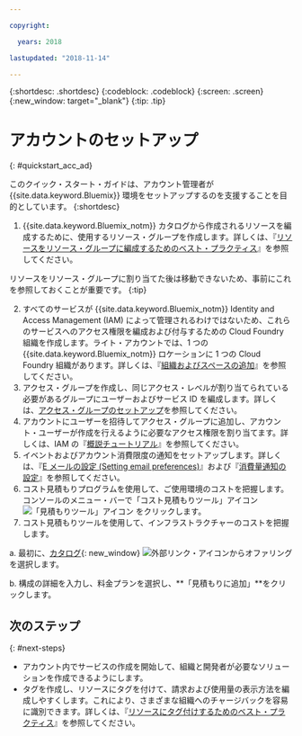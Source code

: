 ```yaml
---

copyright:

  years: 2018

lastupdated: "2018-11-14"

---
```


{:shortdesc: .shortdesc}
{:codeblock: .codeblock}
{:screen: .screen}
{:new_window: target="_blank"}
{:tip: .tip}

# アカウントのセットアップ
{: #quickstart_acc_ad}

このクイック・スタート・ガイドは、アカウント管理者が {{site.data.keyword.Bluemix}} 環境をセットアップするのを支援することを目的としています。
{:shortdesc}

1. {{site.data.keyword.Bluemix_notm}} カタログから作成されるリソースを編成するために、使用するリソース・グループを作成します。詳しくは、『[リソースをリソース・グループに編成するためのベスト・プラクティス](/docs/resources/bestpractice_rgs.html#bp_resourcegroups)』を参照してください。

  リソースをリソース・グループに割り当てた後は移動できないため、事前にこれを参照しておくことが重要です。
  {:tip}
  
2. すべてのサービスが {{site.data.keyword.Bluemix_notm}} Identity and Access Management (IAM) によって管理されるわけではないため、これらのサービスへのアクセス権限を編成および付与するための Cloud Foundry 組織を作成します。ライト・アカウントでは、1 つの {{site.data.keyword.Bluemix_notm}} ロケーションに 1 つの Cloud Foundry 組織があります。詳しくは、『[組織およびスペースの追加](/docs/account/orgs_spaces.html#orgsspacesusers)』を参照してください。 
3. アクセス・グループを作成し、同じアクセス・レベルが割り当てられている必要があるグループにユーザーおよびサービス ID を編成します。詳しくは、[アクセス・グループのセットアップ](/docs/iam/groups.html#groups)を参照してください。
4. アカウントにユーザーを招待してアクセス・グループに追加し、アカウント・ユーザーが作成を行えるように必要なアクセス権限を割り当てます。詳しくは、IAM の『[概説チュートリアル](/docs/iam/quickstart.html#getstarted)』を参照してください。
5. イベントおよびアカウント消費限度の通知をセットアップします。詳しくは、『[E メールの設定 (Setting email preferences)](/docs/account/email.html)』および『[消費量通知の設定](/docs/billing-usage/notifications.html)』を参照してください。 
6. コスト見積もりプログラムを使用して、ご使用環境のコストを把握します。コンソールのメニュー・バーで「コスト見積もりツール」アイコン ![「見積もりツール」アイコン](../icons/Estimator.svg) をクリックします。 
7. コスト見積もりツールを使用して、インフラストラクチャーのコストを把握します。 
  
  a. 最初に、[カタログ](https://console.cloud.ibm.com/catalog){: new_window} ![外部リンク・アイコン](../icons/launch-glyph.svg)からオファリングを選択します。 
  
  b. 構成の詳細を入力し、料金プランを選択し、**「見積もりに追加」**をクリックします。

## 次のステップ
{: #next-steps}

* アカウント内でサービスの作成を開始して、組織と開発者が必要なソリューションを作成できるようにします。  
* タグを作成し、リソースにタグを付けて、請求および使用量の表示方法を編成しやすくします。これにより、さまざまな組織へのチャージバックを容易に識別できます。詳しくは、『[リソースにタグ付けするためのベスト・プラクティス](/docs/account/bp_account.html#tags)』を参照してください。 
